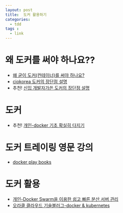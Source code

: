 ```yaml
---
layout: post
title:  도커 활용하기 
categories:
  - tdd
tags :   
  - link    
---
```

# 왜 도커를 써야 하나요??
 - [왜 굳이 도커(컨테이너)를 써야 하나요?](https://www.44bits.io/ko/post/why-should-i-use-docker-container)
 - [ciokorea 도커의 장단점 설명](http://www.ciokorea.com/news/39829)
 - 추천! [신입 개발자가쓴 도커의 장단점 설명](http://blog.drakejin.me/Docker-araboza-1/) 
# 도커     
 - 추천! [개인-docker 기초 확실히 다지기](https://futurecreator.github.io/2018/11/16/docker-container-basics/?fbclid=IwAR3IZ5-uoWyWO0muzYqeBwsgidkqIQbhEzuJi-xX6EB4jFVpRj04nba_PmI) 
# 도커 트레이링 영문 강의 
 - [docker play books](https://training.play-with-docker.com/)     
# 도커 활용 
 - [개인-Docker Swarm을 이용한 쉽고 빠른 분산 서버 관리](https://subicura.com/2017/02/25/container-orchestration-with-docker-swarm.html) 
 - [오라클 클라우드 기술블러그-docker & kubernetes](http://www.oracloud.kr/post/oke-1/)   
 